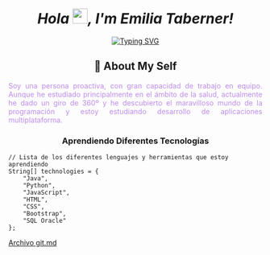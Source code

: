 <div align="center">

  # *Hola <img src="https://media.giphy.com/media/FAFo1M7EC4gRZ4HETH/giphy.gif" width="30" />, I'm Emilia Taberner!* 
  
  [![Typing SVG](https://readme-typing-svg.herokuapp.com?font=Fira+Code&size=24&pause=1000&color=36C3B8&multiline=true&repeat=false&random=false&width=435&lines=Junior+developer's+project...+)](https://git.io/typing-svg)
</div>

<div align="center">

  ## 👾 About My Self
  
</div>

<div style="text-align: justify;">
  <p style = "color: rgb(180, 123, 233, 0.877);">  
     Soy una persona proactiva, con gran capacidad de trabajo en equipo.
    Aunque he estudiado principalmente en el ámbito de la salud, actualmente he dado un giro de 360º y he descubierto el maravilloso 
    mundo de la programación y estoy estudiando desarrollo de aplicaciones multiplataforma.
  </p>
</div>

<div align="center">

### Aprendiendo Diferentes Tecnologías
</div>


```
// Lista de los diferentes lenguajes y herramientas que estoy aprendiendo
String[] technologies = {
    "Java",
    "Python",
    "JavaScript",
    "HTML",
    "CSS",
    "Bootstrap",
    "SQL Oracle"
};
```
[Archivo git.md](readme/git.md)


